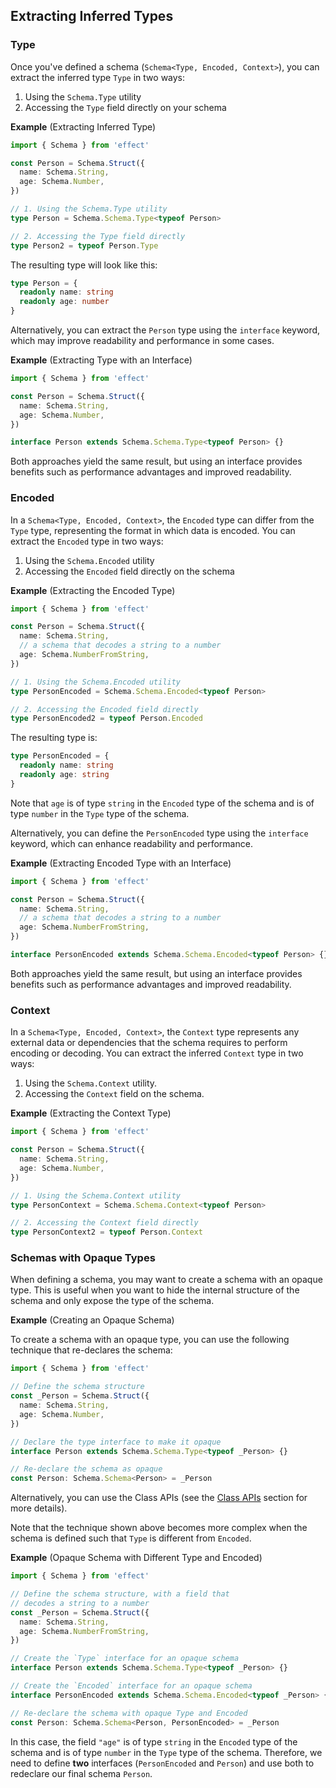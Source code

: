 ## Extracting Inferred Types

### Type

Once you've defined a schema (`Schema<Type, Encoded, Context>`), you can extract the inferred type `Type` in two ways:

1. Using the `Schema.Type` utility
2. Accessing the `Type` field directly on your schema

**Example** (Extracting Inferred Type)

```ts twoslash
import { Schema } from 'effect'

const Person = Schema.Struct({
  name: Schema.String,
  age: Schema.Number,
})

// 1. Using the Schema.Type utility
type Person = Schema.Schema.Type<typeof Person>

// 2. Accessing the Type field directly
type Person2 = typeof Person.Type
```

The resulting type will look like this:

```ts showLineNumbers=false
type Person = {
  readonly name: string
  readonly age: number
}
```

Alternatively, you can extract the `Person` type using the `interface` keyword, which may improve readability and performance in some cases.

**Example** (Extracting Type with an Interface)

```ts twoslash
import { Schema } from 'effect'

const Person = Schema.Struct({
  name: Schema.String,
  age: Schema.Number,
})

interface Person extends Schema.Schema.Type<typeof Person> {}
```

Both approaches yield the same result, but using an interface provides benefits such as performance advantages and improved readability.

### Encoded

In a `Schema<Type, Encoded, Context>`, the `Encoded` type can differ from the `Type` type, representing the format in which data is encoded. You can extract the `Encoded` type in two ways:

1. Using the `Schema.Encoded` utility
2. Accessing the `Encoded` field directly on the schema

**Example** (Extracting the Encoded Type)

```ts twoslash
import { Schema } from 'effect'

const Person = Schema.Struct({
  name: Schema.String,
  // a schema that decodes a string to a number
  age: Schema.NumberFromString,
})

// 1. Using the Schema.Encoded utility
type PersonEncoded = Schema.Schema.Encoded<typeof Person>

// 2. Accessing the Encoded field directly
type PersonEncoded2 = typeof Person.Encoded
```

The resulting type is:

```ts showLineNumbers=false
type PersonEncoded = {
  readonly name: string
  readonly age: string
}
```

Note that `age` is of type `string` in the `Encoded` type of the schema and is of type `number` in the `Type` type of the schema.

Alternatively, you can define the `PersonEncoded` type using the `interface` keyword, which can enhance readability and performance.

**Example** (Extracting Encoded Type with an Interface)

```ts twoslash
import { Schema } from 'effect'

const Person = Schema.Struct({
  name: Schema.String,
  // a schema that decodes a string to a number
  age: Schema.NumberFromString,
})

interface PersonEncoded extends Schema.Schema.Encoded<typeof Person> {}
```

Both approaches yield the same result, but using an interface provides benefits such as performance advantages and improved readability.

### Context

In a `Schema<Type, Encoded, Context>`, the `Context` type represents any external data or dependencies that the schema requires to perform encoding or decoding. You can extract the inferred `Context` type in two ways:

1. Using the `Schema.Context` utility.
2. Accessing the `Context` field on the schema.

**Example** (Extracting the Context Type)

```ts twoslash
import { Schema } from 'effect'

const Person = Schema.Struct({
  name: Schema.String,
  age: Schema.Number,
})

// 1. Using the Schema.Context utility
type PersonContext = Schema.Schema.Context<typeof Person>

// 2. Accessing the Context field directly
type PersonContext2 = typeof Person.Context
```

### Schemas with Opaque Types

When defining a schema, you may want to create a schema with an opaque type. This is useful when you want to hide the internal structure of the schema and only expose the type of the schema.

**Example** (Creating an Opaque Schema)

To create a schema with an opaque type, you can use the following technique that re-declares the schema:

```ts twoslash
import { Schema } from 'effect'

// Define the schema structure
const _Person = Schema.Struct({
  name: Schema.String,
  age: Schema.Number,
})

// Declare the type interface to make it opaque
interface Person extends Schema.Schema.Type<typeof _Person> {}

// Re-declare the schema as opaque
const Person: Schema.Schema<Person> = _Person
```

Alternatively, you can use the Class APIs (see the [Class APIs](/docs/schema/classes/) section for more details).

Note that the technique shown above becomes more complex when the schema is defined such that `Type` is different from `Encoded`.

**Example** (Opaque Schema with Different Type and Encoded)

```ts twoslash "NumberFromString"
import { Schema } from 'effect'

// Define the schema structure, with a field that
// decodes a string to a number
const _Person = Schema.Struct({
  name: Schema.String,
  age: Schema.NumberFromString,
})

// Create the `Type` interface for an opaque schema
interface Person extends Schema.Schema.Type<typeof _Person> {}

// Create the `Encoded` interface for an opaque schema
interface PersonEncoded extends Schema.Schema.Encoded<typeof _Person> {}

// Re-declare the schema with opaque Type and Encoded
const Person: Schema.Schema<Person, PersonEncoded> = _Person
```

In this case, the field `"age"` is of type `string` in the `Encoded` type of the schema and is of type `number` in the `Type` type of the schema. Therefore, we need to define **two** interfaces (`PersonEncoded` and `Person`) and use both to redeclare our final schema `Person`.
